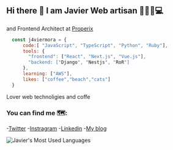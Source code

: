 ## Hi there 👋 I am Javier Web artisan 👨🏽‍💻💻  

and Frontend Architect at [Properix]('https://properix.com') 


```js
  const j4viermora = {
      code:[ "JavaScript", "TypeScript", "Python", "Ruby"],
      tools: {
        "frontend": ["React", "Next.js", "Vue.js"],
        "backend: ["Django", "Nestjs", "RoR"]
      },
      learning: ["AWS"],
      likes: ["coffee","beach","cats"]
  }
```

Lover web technoligies and coffe

### You can find me 🗺️:
-[Twitter](https://twitter.com/j4viermora)
-[Instragram](https://instagram.com/j4viermora)
-[Linkedin](https://www.linkedin.com/in/j4viermora)
-[My blog](https://j4viermora.hobbylayer.com/blog)

![Javier's Most Used Languages](https://github-readme-stats.vercel.app/api/top-langs/?username=j4viermora&theme=nord&layout=compact&hide=HTML)
